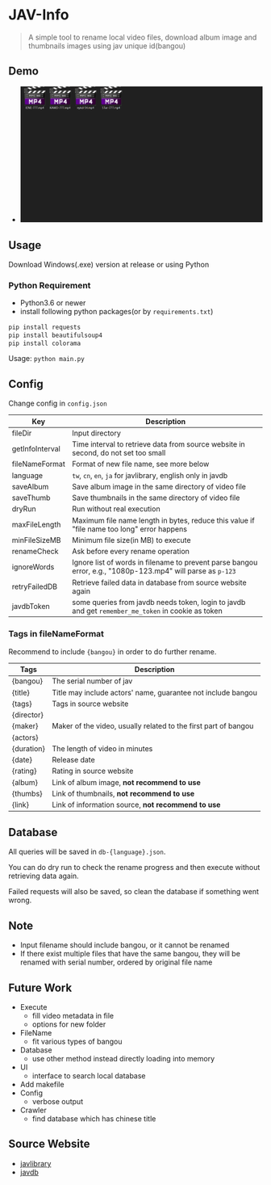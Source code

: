 # JAV-Info

> A simple tool to rename local video files, download album image and thumbnails images using jav unique id(bangou)

## Demo

- ![Demo](demo.gif)

## Usage

Download Windows(.exe) version at release or using Python

### Python Requirement

- Python3.6 or newer
- install following python packages(or by `requirements.txt`)

```
pip install requests
pip install beautifulsoup4
pip install colorama
```

Usage: `python main.py`

## Config

Change config in `config.json`

| Key             | Description                                                                                                 |
| --------------- | ----------------------------------------------------------------------------------------------------------- |
| fileDir         | Input directory                                                                                             |
| getInfoInterval | Time interval to retrieve data from source website in second, do not set too small                          |
| fileNameFormat  | Format of new file name, see more below                                                                     |
| language        | `tw`, `cn`, `en`, `ja` for javlibrary, english only in javdb                                                |
| saveAlbum       | Save album image in the same directory of video file                                                        |
| saveThumb       | Save thumbnails in the same directory of video file                                                         |
| dryRun          | Run without real execution                                                                                  |
| maxFileLength   | Maximum file name length in bytes, reduce this value if "file name too long" error happens                  |
| minFileSizeMB   | Minimum file size(in MB) to execute                                                                         |
| renameCheck     | Ask before every rename operation                                                                           |
| ignoreWords     | Ignore list of words in filename to prevent parse bangou error, e.g., "1080p-123.mp4" will parse as `p-123` |
| retryFailedDB   | Retrieve failed data in database from source website again                                                  |
| javdbToken      | some queries from javdb needs token, login to javdb and get `remember_me_token` in cookie as token          |

### Tags in fileNameFormat

Recommend to include `{bangou}` in order to do further rename.

| Tags       | Description                                                     |
| ---------- | --------------------------------------------------------------- |
| {bangou}   | The serial number of jav                                        |
| {title}    | Title may include actors' name, guarantee not include bangou    |
| {tags}     | Tags in source website                                          |
| {director} |                                                                 |
| {maker}    | Maker of the video, usually related to the first part of bangou |
| {actors}   |                                                                 |
| {duration} | The length of video in minutes                                  |
| {date}     | Release date                                                    |
| {rating}   | Rating in source website                                        |
| {album}    | Link of album image, **not recommend to use**                   |
| {thumbs}   | Link of thumbnails, **not recommend to use**                    |
| {link}     | Link of information source, **not recommend to use**            |

## Database

All queries will be saved in `db-{language}.json`.

You can do dry run to check the rename progress and then execute without retrieving data again.

Failed requests will also be saved, so clean the database if something went wrong.

## Note

- Input filename should include bangou, or it cannot be renamed
- If there exist multiple files that have the same bangou, they will be renamed with serial number, ordered by original file name

## Future Work

- Execute
  - fill video metadata in file
  - options for new folder
- FileName
  - fit various types of bangou
- Database
  - use other method instead directly loading into memory
- UI
  - interface to search local database
- Add makefile
- Config
  - verbose output
- Crawler
  - find database which has chinese title

## Source Website

- [javlibrary](http://javlibrary.com)
- [javdb](http://javdb.com)
